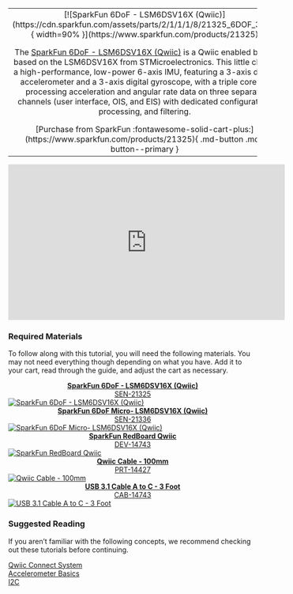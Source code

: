 <link rel="stylesheet" href="https://cdnjs.cloudflare.com/ajax/libs/font-awesome/4.7.0/css/font-awesome.min.css">

<div class="grid.cards.desc" markdown>

<table class="pdf" style="border-style:none;" markdown="1">
<tbody markdown="1">
<tr markdown="1">
<td align="center" width="35%" markdown="block">
[![SparkFun 6DoF - LSM6DSV16X (Qwiic)](https://cdn.sparkfun.com/assets/parts/2/1/1/1/8/21325_6DOF_3.jpg){ width=90% }](https://www.sparkfun.com/products/21325)


The [SparkFun 6DoF - LSM6DSV16X (Qwiic)](https://www.sparkfun.com/products/21325) is a Qwiic enabled board based on the LSM6DSV16X from STMicroelectronics. This little chip is a high-performance, low-power 6-axis IMU, featuring a 3-axis digital accelerometer and a 3-axis digital gyroscope, with a triple core for processing acceleration and angular rate data on three separate channels (user interface, OIS, and EIS) with dedicated configuration, processing, and filtering. 

<center>
[Purchase from SparkFun :fontawesome-solid-cart-plus:](https://www.sparkfun.com/products/21325){ .md-button .md-button--primary }
</center>
</td>
<td align="center" width="35%" markdown="block">
[![SparkFun Micro 6DoF - LSM6DSV16X (Qwiic)](https://cdn.sparkfun.com/assets/parts/2/1/1/4/4/21336_Micro6DOF_3.jpg){ width=90% }](https://www.sparkfun.com/products/21336)

The [SparkFun 6DoF Micro- LSM6DSV16X (Qwiic)](https://www.sparkfun.com/products/21336) is the 1x1's mini-me, containing most of it's elder sibling's functionality in a tiny little package. 

<center>
[Purchase from SparkFun :fontawesome-solid-cart-plus:](https://www.sparkfun.com/products/21336){ .md-button .md-button--primary }
</center>
</td>
</tr>
</tbody>
</table>
</div class>


<div style="text-align: center;">
<iframe width="560" height="315" src="https://www.youtube.com/embed/iTeRRxXpNMM" title="YouTube video player" frameborder="0" allow="accelerometer; autoplay; clipboard-write; encrypted-media; gyroscope; picture-in-picture; web-share" allowfullscreen></iframe></div>



### Required Materials

To follow along with this tutorial, you will need the following materials. You may not need everything though depending on what you have. Add it to your cart, read through the guide, and adjust the cart as necessary.

<section class="cards">

<!--   card 1 -->
  <article class="card">
	<div class="card-header">
		<a href="https://www.sparkfun.com/products/21325"><center><b>SparkFun 6DoF - LSM6DSV16X (Qwiic)</b><br />SEN-21325</center></a>
	</div>    
    <div class="card-content">
		<a href="https://www.sparkfun.com/products/21325">
			<img alt="SparkFun 6DoF - LSM6DSV16X (Qwiic)" src="https://cdn.sparkfun.com/assets/parts/2/1/1/1/8/21325_6DOF_3.jpg" >
		</a>
	<!-- 
		<div class="card-footer">
			<button class="button1"><a href="https://www.sparkfun.com/products/21772" style="color: #ffffff">Purchase From SparkFun <i class="fa fa-cart-plus"></i></a></button>
		</div> -->
   </div><!-- .card-content -->
  </article>

<!--   card 2 -->
  <article class="card">
	<div class="card-header">
		<a href="https://www.sparkfun.com/products/21336"><center><b>SparkFun 6DoF Micro- LSM6DSV16X (Qwiic)</b><br /> SEN-21336</center></a>
	</div>    
    <div class="card-content">
		<a href="https://www.sparkfun.com/products/21336">
			<img alt="SparkFun 6DoF Micro- LSM6DSV16X (Qwiic)" src="https://cdn.sparkfun.com/assets/parts/2/1/1/4/4/21336_Micro6DOF_3.jpg" >
		</a>
   </div><!-- .card-content -->
  </article>

<!--   card 3 -->
  <article class="card">
	<div class="card-header">
		<a href="https://www.sparkfun.com/products/15123"><center><b>SparkFun RedBoard Qwiic</b><br /> DEV-14743</center></a>
	</div>    
    <div class="card-content">
		<a href="https://www.sparkfun.com/products/15123">
			<img alt="SparkFun RedBoard Qwiic" src="https://cdn.sparkfun.com/assets/parts/1/3/4/9/2/15123-SparkFun_RedBoard_Qwiic-01a.jpg" >
		</a>
   </div><!-- .card-content -->
  </article>

<!--   card 4 -->
  <article class="card">
	<div class="card-header">
		<a href="https://www.sparkfun.com/products/14427"><center><b>Qwiic Cable - 100mm</b><br /> PRT-14427</center></a>
	</div>    
    <div class="card-content">
		<a href="https://www.sparkfun.com/products/14427">
			<img alt="Qwiic Cable - 100mm" src="https://cdn.sparkfun.com//assets/parts/1/2/4/5/3/14427-Qwiic_Cable_-_100mm-01.jpg" >
		</a>
   </div><!-- .card-content -->
  </article>

<!--   card 5 -->
  <article class="card">
	<div class="card-header">
		<a href="https://www.sparkfun.com/products/14743"><center><b>USB 3.1 Cable A to C - 3 Foot</b><br /> CAB-14743</center></a>
	</div>    
    <div class="card-content">
		<a href="https://www.sparkfun.com/products/14743">
			<img alt="USB 3.1 Cable A to C - 3 Foot" src="https://cdn.sparkfun.com/assets/parts/1/2/9/7/2/14743-USB_3.1_Cable_A_to_C_-_3_Foot-01.jpg" >
		</a>
   </div><!-- .card-content -->
  </article>



  </section>

### Suggested Reading

If you aren’t familiar with the following concepts, we recommend checking out these tutorials before continuing.

<section class="cards">

<!--   card 1 -->
  <article class="card">
    <picture class="thumbnail">
         <img class="category__01" src="https://cdn.sparkfun.com/assets/custom_pages/2/7/2/qwiic-logo-registered.jpg" alt="" />
    </picture>
    <div class="card-content">
      <a href="https://www.sparkfun.com/qwiic">Qwiic Connect System</a>
   </div><!-- .card-content -->
  </article>

<!--   card 2 -->
  <article class="card">
    <picture class="thumbnail">
         <img class="category__02" src="https://cdn.sparkfun.com/assets/6/7/e/5/a/516c6b6ece395f0f49000000.jpeg" alt="" />
    </picture>
    <div class="card-content">
      <a href="https://learn.sparkfun.com/tutorials/accelerometer-basics">Accelerometer Basics</a>
   </div><!-- .card-content -->
  </article>

<!--   card 3 -->
  <article class="card">
    <picture class="thumbnail">
         <img class="category__03" src="https://cdn.sparkfun.com/assets/learn_tutorials/8/2/I2C-Block-Diagram.jpg" alt="" />
    </picture>
    <div class="card-content">
      <a href="https://learn.sparkfun.com/tutorials/i2c">I2C</a>
   </div><!-- .card-content -->
  </article>
</section>






